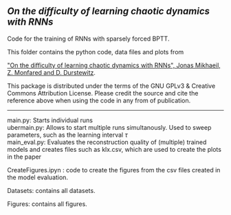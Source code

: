 *On the difficulty of learning chaotic dynamics with RNNs*
------
Code for the training of RNNs with sparsely forced BPTT. 

This folder contains the python code, data files and plots from 

["On the difficulty of learning chaotic dynamics with RNNs", Jonas Mikhaeil, Z. Monfared and D. Durstewitz](https://neurips.cc/virtual/2022/poster/53371).

This package is distributed under the terms of the GNU GPLv3 & Creative Commons Attribution License. Please credit the source and cite the reference above when using the code in any from of publication.

--------------
main.py: Starts individual runs \
ubermain.py: Allows to start multiple runs simultanously. Used to sweep parameters, such as the learning interval $\tau$ \
main_eval.py: Evaluates the reconstruction quality of (multiple) trained models and creates files such as klx.csv, which are used to create the plots in the paper

CreateFigures.ipyn : code to create the figures from the csv files created in the model evaluation. 

Datasets: contains all datasets.

Figures: contains all figures. 
